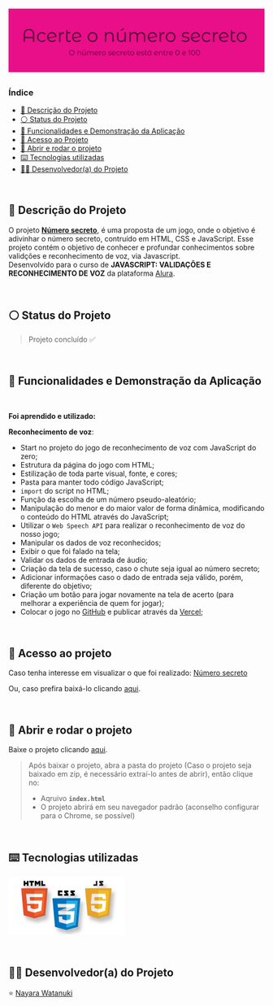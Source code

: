 <h1 align="center">
  <img src="https://raw.githubusercontent.com/nayarawatanuki/js__secretNumber/main/assets/img/readme/secretNumber__cover.png#vitrinedev">
</h1>

### Índice

* [:pencil: Descrição do Projeto](#pencil-descrição-do-projeto)
* [:white_circle: Status do Projeto](#white_circle-status-do-projeto)
* [:hammer: Funcionalidades e Demonstração da Aplicação](#hammer-funcionalidades-e-demonstração-da-aplicação)
* [:open_file_folder: Acesso ao Projeto](#open_file_folder-acesso-ao-projeto)
* [:rocket: Abrir e rodar o projeto](#rocket-abrir-e-rodar-o-projeto)
* [:keyboard: Tecnologias utilizadas](#keyboard-tecnologias-utilizadas)
* [:woman_technologist: Desenvolvedor(a) do Projeto](#woman_technologist-desenvolvedora-do-projeto)

</br>

## :pencil: Descrição do Projeto
O projeto **[Número secreto](https://nayarawatanuki.github.io/js__secretNumber/)**, é uma proposta de um jogo, onde o objetivo é adivinhar o número secreto, contruído em HTML, CSS e JavaScript. 
Esse projeto contém o objetivo de conhecer e profundar conhecimentos sobre validções e reconhecimento de voz, via Javascript. 
</br>Desenvolvido para o curso de **JAVASCRIPT: VALIDAÇÕES E RECONHECIMENTO DE VOZ** da plataforma [Alura](https://www.alura.com.br/).

</br>

## :white_circle: Status do Projeto
> Projeto concluído :white_check_mark:

</br>

## :hammer: Funcionalidades e Demonstração da Aplicação


</br>

**Foi aprendido e utilizado:** 

  **Reconhecimento de voz**:
  - Start no projeto do jogo de reconhecimento de voz com JavaScript do zero;
  - Estrutura da página do jogo com HTML;
  - Estilização de toda parte visual, fonte, e cores;
  - Pasta para manter todo código JavaScript;
  - `import` do script no HTML; 
  - Função da escolha de um número pseudo-aleatório;
  - Manipulação do menor e do maior valor de forma dinâmica, modificando o conteúdo do HTML através do JavaScript;
  - Utilizar o `Web Speech API` para realizar o reconhecimento de voz do nosso jogo;
  - Manipular os dados de voz reconhecidos;
  - Exibir o que foi falado na tela;
  - Validar os dados de entrada de áudio;
  - Criação da tela de sucesso, caso o chute seja igual ao número secreto;
  - Adicionar informações caso o dado de entrada seja válido, porém, diferente do objetivo;
  - Criação um botão para jogar novamente na tela de acerto (para melhorar a experiência de quem for jogar);
  - Colocar o jogo no [GitHub](https://github.com/) e publicar através da [Vercel](https://vercel.com/);
  

  
</br>

## :open_file_folder: Acesso ao projeto
Caso tenha interesse em visualizar o que foi realizado: [Número secreto](https://nayarawatanuki.github.io/js__secretNumber/) 

Ou, caso prefira baixá-lo clicando [aqui](https://github.com/nayarawatanuki/js__secretNumber/archive/refs/heads/main.zip).

</br>

## :rocket: Abrir e rodar o projeto
Baixe o projeto clicando [aqui](https://github.com/nayarawatanuki/js__secretNumber/archive/refs/heads/main.zip).

> Após baixar o projeto, abra a pasta do projeto (Caso o projeto seja baixado em zip, é necessário extraí-lo antes de abrir), então clique no:
> - Aqruivo **``index.html``**
> - O projeto abrirá em seu navegador padrão (aconselho configurar para o Chrome, se possível)

</br>

## :keyboard: Tecnologias utilizadas
![HTML, CSS e JS](https://raw.githubusercontent.com/nayarawatanuki/js__secretNumber/main/assets/img/readme/html-css-js.PNG)</br>

</br>

## :woman_technologist: Desenvolvedor(a) do Projeto
:star: [Nayara Watanuki](https://github.com/nayarawatanuki)
